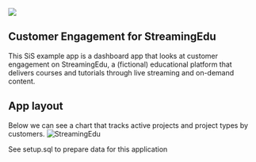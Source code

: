 ![](../shared_assets/sis-header.jpeg)

## Customer Engagement for StreamingEdu

This SiS example app is a dashboard app that looks at customer engagement on StreamingEdu, a (fictional) educational platform that delivers courses and tutorials through live streaming and on-demand content.

## App layout

Below we can see a chart that tracks active projects and project types by customers.
![StreamingEdu](./assets/app.png)

See setup.sql to prepare data for this application
